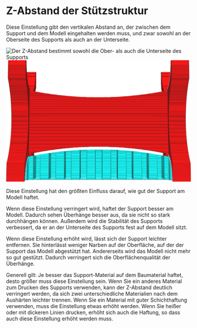 Z-Abstand der Stützstruktur
====
Diese Einstellung gibt den vertikalen Abstand an, der zwischen dem Support und dem Modell eingehalten werden muss, und zwar sowohl an der Oberseite des Supports als auch an der Unterseite.

<!--screenshot {
"image_path": "support_z_distance.png",
"models": [{"script": "rack.scad"}],
"camera_position": [0, 129, 11],
"settings": {
    "support_enable": true,
    "support_z_distance": 1
},
"colours": 32
}-->
![Der Z-Abstand bestimmt sowohl die Ober- als auch die Unterseite des Supports](../../../articles/images/support_top_bottom_distance.svg)
![Ein vertikaler Abstand zwischen Modell und Support (übertrieben)](../../../articles/images/support_z_distance.png)

Diese Einstellung hat den größten Einfluss darauf, wie gut der Support am Modell haftet.

Wenn diese Einstellung verringert wird, haftet der Support besser am Modell. Dadurch sehen Überhänge besser aus, da sie nicht so stark durchhängen können. Außerdem wird die Stabilität des Supports verbessert, da er an der Unterseite des Supports fest auf dem Modell sitzt.

Wenn diese Einstellung erhöht wird, lässt sich der Support leichter entfernen. Sie hinterlässt weniger Narben auf der Oberfläche, auf der der Support das Modell abgestützt hat. Andererseits wird das Modell nicht mehr so gut gestützt. Dadurch verringert sich die Oberflächenqualität der Überhänge.

Generell gilt: Je besser das Support-Material auf dem Baumaterial haftet, desto größer muss diese Einstellung sein. Wenn Sie ein anderes Material zum Drucken des Supports verwenden, kann der Z-Abstand deutlich verringert werden, da sich zwei unterschiedliche Materialien nach dem Aushärten leichter trennen. Wenn Sie ein Material mit guter Schichthaftung verwenden, muss die Einstellung etwas erhöht werden. Wenn Sie heißer oder mit dickeren Linien drucken, erhöht sich auch die Haftung, so dass auch diese Einstellung erhöht werden muss.